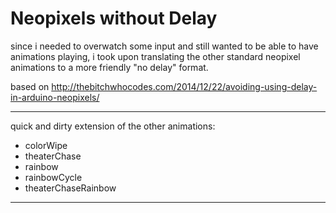 # Neopixels without Delay

since i needed to overwatch some input and still wanted to be able to have animations playing, i took upon translating the other standard neopixel animations to a more friendly "no delay" format.

based on http://thebitchwhocodes.com/2014/12/22/avoiding-using-delay-in-arduino-neopixels/

---

quick and dirty extension of the other animations:

- colorWipe
- theaterChase
- rainbow
- rainbowCycle
- theaterChaseRainbow

---